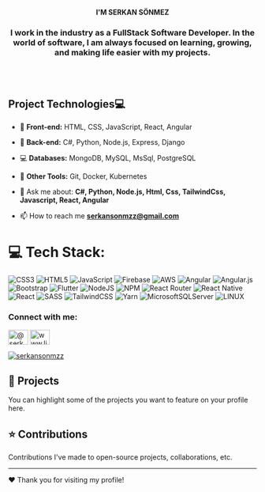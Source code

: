 <p align="center">
  <b>I'M SERKAN SÖNMEZ</b>
</p>

<h3 align="center">I work in the industry as a FullStack Software Developer. In the world of software, I am always focused on learning, growing, and making life easier with my projects.</h3>
<br>
<br>


## Project Technologies💻
- 🌱 **Front-end:** HTML, CSS, JavaScript, React, Angular
- 💬 **Back-end:** C#, Python, Node.js, Express, Django
- 💻 **Databases:** MongoDB, MySQL, MsSql, PostgreSQL
- 🔭 **Other Tools:** Git, Docker, Kubernetes

- 💬 Ask me about: **C#, Python, Node.js, Html, Css, TailwindCss, Javascript, React, Angular**

- 📫 How to reach me **serkansonmzz@gmail.com**


# 💻 Tech Stack:
![CSS3](https://img.shields.io/badge/css3-%231572B6.svg?style=for-the-badge&logo=css3&logoColor=white) ![HTML5](https://img.shields.io/badge/html5-%23E34F26.svg?style=for-the-badge&logo=html5&logoColor=white) ![JavaScript](https://img.shields.io/badge/javascript-%23323330.svg?style=for-the-badge&logo=javascript&logoColor=%23F7DF1E) ![Firebase](https://img.shields.io/badge/firebase-%23039BE5.svg?style=for-the-badge&logo=firebase) ![AWS](https://img.shields.io/badge/AWS-%23FF9900.svg?style=for-the-badge&logo=amazon-aws&logoColor=white) ![Angular](https://img.shields.io/badge/angular-%23DD0031.svg?style=for-the-badge&logo=angular&logoColor=white) ![Angular.js](https://img.shields.io/badge/angular.js-%23E23237.svg?style=for-the-badge&logo=angularjs&logoColor=white) ![Bootstrap](https://img.shields.io/badge/bootstrap-%23563D7C.svg?style=for-the-badge&logo=bootstrap&logoColor=white) ![Flutter](https://img.shields.io/badge/Flutter-%2302569B.svg?style=for-the-badge&logo=Flutter&logoColor=white) ![NodeJS](https://img.shields.io/badge/node.js-6DA55F?style=for-the-badge&logo=node.js&logoColor=white) ![NPM](https://img.shields.io/badge/NPM-%23000000.svg?style=for-the-badge&logo=npm&logoColor=white) ![React Router](https://img.shields.io/badge/React_Router-CA4245?style=for-the-badge&logo=react-router&logoColor=white) ![React Native](https://img.shields.io/badge/react_native-%2320232a.svg?style=for-the-badge&logo=react&logoColor=%2361DAFB) ![React](https://img.shields.io/badge/react-%2320232a.svg?style=for-the-badge&logo=react&logoColor=%2361DAFB) ![SASS](https://img.shields.io/badge/SASS-hotpink.svg?style=for-the-badge&logo=SASS&logoColor=white) ![TailwindCSS](https://img.shields.io/badge/tailwindcss-%2338B2AC.svg?style=for-the-badge&logo=tailwind-css&logoColor=white) ![Yarn](https://img.shields.io/badge/yarn-%232C8EBB.svg?style=for-the-badge&logo=yarn&logoColor=white) ![MicrosoftSQLServer](https://img.shields.io/badge/Microsoft%20SQL%20Sever-CC2927?style=for-the-badge&logo=microsoft%20sql%20server&logoColor=white) 	 ![LINUX](https://img.shields.io/badge/Linux-FCC624?style=for-the-badge&logo=linux&logoColor=black)

<h3 align="left">Connect with me:</h3>
<p align="left">
<a href="https://twitter.com/serkansonmzz" target="_blank"><img align="center" src="https://raw.githubusercontent.com/rahuldkjain/github-profile-readme-generator/master/src/images/icons/Social/twitter.svg" alt="@serkansonmzz" height="30" width="40" /></a>
<a href="https://www.linkedin.com/in/serkan-sönmez-a07967248" target="_blank"><img align="center" src="https://raw.githubusercontent.com/rahuldkjain/github-profile-readme-generator/master/src/images/icons/Social/linked-in-alt.svg" alt="www.linkedin.com/in/serkan-sönmez-a07967248" height="30" width="40" /></a>
  <p align="left"> <a href="[https://twitter.com/serkansonmzz]" target="blank"><img src="https://img.shields.io/twitter/follow/serkansonmzz?logo=twitter&style=for-the-badge" alt="serkansonmzz" /></a> </p>
</p>

## 🌟 Projects
You can highlight some of the projects you want to feature on your profile here.

## ⭐ Contributions
Contributions I've made to open-source projects, collaborations, etc.

---
❤️ Thank you for visiting my profile!
